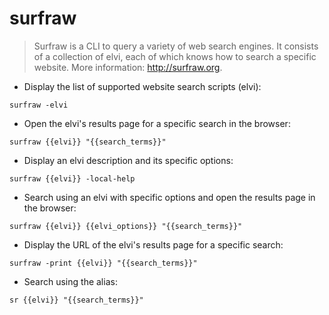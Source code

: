 # surfraw

> Surfraw is a CLI to query a variety of web search engines.
> It consists of a collection of elvi, each of which knows how to search a specific website.
> More information: <http://surfraw.org>.

- Display the list of supported website search scripts (elvi):

`surfraw -elvi`

- Open the elvi's results page for a specific search in the browser:

`surfraw {{elvi}} "{{search_terms}}"`

- Display an elvi description and its specific options:

`surfraw {{elvi}} -local-help`

- Search using an elvi with specific options and open the results page in the browser:

`surfraw {{elvi}} {{elvi_options}} "{{search_terms}}"`

- Display the URL of the elvi's results page for a specific search:

`surfraw -print {{elvi}} "{{search_terms}}"`

- Search using the alias:

`sr {{elvi}} "{{search_terms}}"`
